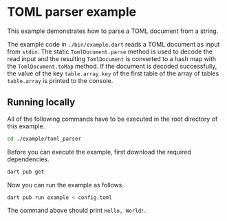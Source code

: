 # TOML parser example

This example demonstrates how to parse a TOML document from a string.

The example code in `./bin/example.dart` reads a TOML document as input from `stdin`.
The static `TomlDocument.parse` method is used to decode the read input and the resulting `TomlDocument` is converted to a hash map with the `TomlDocument.toMap` method.
If the document is decoded successfully, the value of the key `table.array.key` of the first table of the array of tables `table.array` is printed to the console.

## Running locally

All of the following commands have to be executed in the root directory of this example.

```bash
cd ./example/toml_parser
```

Before you can execute the example, first download the required dependencies.

```bash
dart pub get
```

Now you can run the example as follows.

```bash
dart pub run example < config.toml
```

The command above should print `Hello, World!`.
